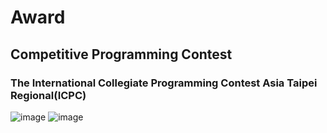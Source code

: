 # Award

## Competitive Programming Contest
### The International Collegiate Programming Contest Asia Taipei Regional(ICPC)
![image](https://user-images.githubusercontent.com/66879339/232228768-d8b96ff4-3421-45f0-ad32-9a0a872d15be.png)
![image](https://user-images.githubusercontent.com/66879339/232228780-d80a38bc-3e0a-4767-9edb-0f5597e0161e.png)
